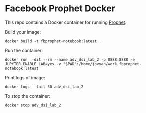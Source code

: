 # Facebook Prophet Docker

This repo contains a Docker container for running [Prophet](https://facebook.github.io/prophet/).

Build your image:

	docker build -t fbprophet-notebook:latest .

Run the container:

	docker run  -dit --rm --name adv_dsi_lab_2 -p 8888:8888 -e JUPYTER_ENABLE_LAB=yes -v "$PWD":/home/jovyan/work fbprophet-notebook:latest

Print logs of image:

    docker logs --tail 50 adv_dsi_lab_2

To stop the container: 

	docker stop adv_dsi_lab_2


